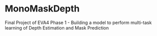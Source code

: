 # MonoMaskDepth
Final Project of EVA4 Phase 1 - Building a model to perform multi-task learning of Depth Estimation and Mask Prediction

